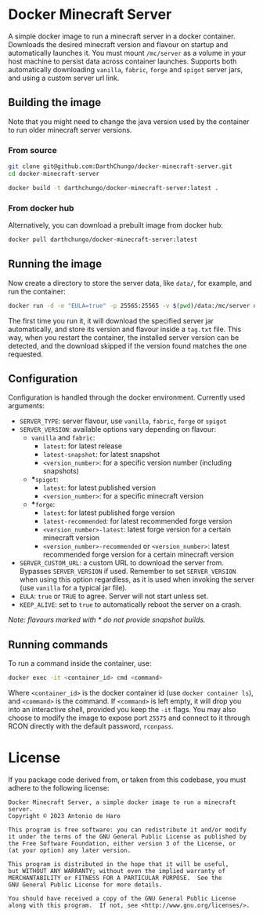 # Docker Minecraft Server

A simple docker image to run a minecraft server in a docker container.
Downloads the desired minecraft version and flavour on startup and automatically launches it.
You must mount `/mc/server` as a volume in your host machine to persist data across container launches.
Supports both automatically downloading `vanilla`, `fabric`, `forge` and `spigot` server jars, and using a custom server url link.


## Building the image

Note that you might need to change the java version used by the container to run older minecraft server versions.

### From source

```bash
git clone git@github.com:DarthChungo/docker-minecraft-server.git
cd docker-minecraft-server
```

```bash
docker build -t darthchungo/docker-minecraft-server:latest .
```

### From docker hub

Alternatively, you can download a prebuilt image from docker hub:

```bash
docker pull darthchungo/docker-minecraft-server:latest
```


## Running the image

Now create a directory to store the server data, like `data/`, for example, and run the container:

```bash
docker run -d -e "EULA=true" -p 25565:25565 -v $(pwd)/data:/mc/server darthchungo/docker-minecraft-server:latest
```

The first time you run it, it will download the specified server jar automatically, and store its version and flavour inside a `tag.txt` file.
This way, when you restart the container, the installed server version can be detected, and the download skipped if the version found matches the one requested.


## Configuration

Configuration is handled through the docker environment.
Currently used arguments:
- `SERVER_TYPE`: server flavour, use `vanilla`, `fabric`, `forge` or `spigot`
- `SERVER_VERSION`: available options vary depending on flavour:
  - `vanilla` and `fabric`:
    - `latest`: for latest release
    - `latest-snapshot`: for latest snapshot
    - `<version_number>`: for a specific version number (including snapshots)
  - __*__`spigot`:
    - `latest`: for latest published version
    - `<version_number>`: for a specific minecraft version
  - __*__`forge`:
    - `latest`: for latest published forge version
    - `latest-recommended`: for latest recommended forge version
    - `<version_number>-latest`: latest forge version for a certain minecraft version
    - `<version_number>-recommended` or `<version_number>`: latest recommended forge version for a certain minecraft version
- `SERVER_CUSTOM_URL`: a custom URL to download the server from. Bypasses `SERVER_VERSION` if used. Remember to set `SERVER_VERSION` when using this option regardless, as it is used when invoking the server (use `vanilla` for a typical jar file).
- `EULA`: `true` or `TRUE` to agree. Server will not start unless set.
- `KEEP_ALIVE`: set to `true` to automatically reboot the server on a crash.

*Note: flavours marked with*
_*_
*do not provide snapshot builds.*

## Running commands

To run a command inside the container, use:

```bash
docker exec -it <container_id> cmd <command>
```

Where `<container_id>` is the docker container id (use `docker container ls`), and `<command>` is the command.
If `<command>` is left empty, it will drop you into an interactive shell, provided you keep the `-it` flags.
You may also choose to modify the image to expose port `25575` and connect to it through RCON directly with the default password, `rconpass`.


# License

If you package code derived from, or taken from this codebase, you must adhere to the following license:

```
Docker Minecraft Server, a simple docker image to run a minecraft server.
Copyright © 2023 Antonio de Haro

This program is free software: you can redistribute it and/or modify
it under the terms of the GNU General Public License as published by
the Free Software Foundation, either version 3 of the License, or
(at your option) any later version.

This program is distributed in the hope that it will be useful,
but WITHOUT ANY WARRANTY; without even the implied warranty of
MERCHANTABILITY or FITNESS FOR A PARTICULAR PURPOSE.  See the
GNU General Public License for more details.

You should have received a copy of the GNU General Public License
along with this program.  If not, see <http://www.gnu.org/licenses/>.
```
